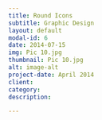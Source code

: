```yaml
---
title: Round Icons
subtitle: Graphic Design
layout: default
modal-id: 6
date: 2014-07-15
img: Pic 10.jpg
thumbnail: Pic 10.jpg
alt: image-alt
project-date: April 2014
client: 
category: 
description: 

---
```

